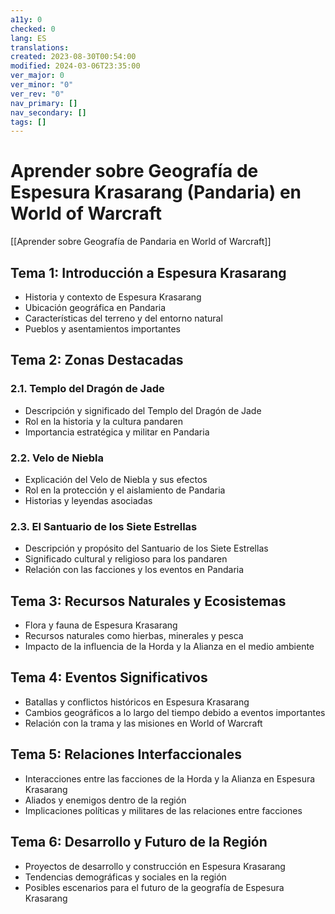 ```yaml
---
a11y: 0
checked: 0
lang: ES
translations: 
created: 2023-08-30T00:54:00
modified: 2024-03-06T23:35:00
ver_major: 0
ver_minor: "0"
ver_rev: "0"
nav_primary: []
nav_secondary: []
tags: []
---
```

# Aprender sobre Geografía de Espesura Krasarang (Pandaria) en World of Warcraft

[[Aprender sobre Geografía de Pandaria en World of Warcraft]]

## Tema 1: Introducción a Espesura Krasarang
- Historia y contexto de Espesura Krasarang
- Ubicación geográfica en Pandaria
- Características del terreno y del entorno natural
- Pueblos y asentamientos importantes

## Tema 2: Zonas Destacadas
### 2.1. Templo del Dragón de Jade
- Descripción y significado del Templo del Dragón de Jade
- Rol en la historia y la cultura pandaren
- Importancia estratégica y militar en Pandaria

### 2.2. Velo de Niebla
- Explicación del Velo de Niebla y sus efectos
- Rol en la protección y el aislamiento de Pandaria
- Historias y leyendas asociadas

### 2.3. El Santuario de los Siete Estrellas
- Descripción y propósito del Santuario de los Siete Estrellas
- Significado cultural y religioso para los pandaren
- Relación con las facciones y los eventos en Pandaria

## Tema 3: Recursos Naturales y Ecosistemas
- Flora y fauna de Espesura Krasarang
- Recursos naturales como hierbas, minerales y pesca
- Impacto de la influencia de la Horda y la Alianza en el medio ambiente

## Tema 4: Eventos Significativos
- Batallas y conflictos históricos en Espesura Krasarang
- Cambios geográficos a lo largo del tiempo debido a eventos importantes
- Relación con la trama y las misiones en World of Warcraft

## Tema 5: Relaciones Interfaccionales
- Interacciones entre las facciones de la Horda y la Alianza en Espesura Krasarang
- Aliados y enemigos dentro de la región
- Implicaciones políticas y militares de las relaciones entre facciones

## Tema 6: Desarrollo y Futuro de la Región
- Proyectos de desarrollo y construcción en Espesura Krasarang
- Tendencias demográficas y sociales en la región
- Posibles escenarios para el futuro de la geografía de Espesura Krasarang

